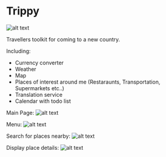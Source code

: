 # Trippy
![alt text](https://github.com/Vadix3/Trippy/blob/master/app/src/main/res/mipmap-xxxhdpi/ic_launcher.png?raw=true)

Travellers toolkit for coming to a new country.

Including:
- Currency converter
- Weather
- Map
- Places of interest around me (Restaraunts, Transportation, Supermarkets etc..)
- Translation service
- Calendar with todo list

Main Page:
![alt text](https://github.com/Vadix3/Trippy/blob/master/Main.jpeg?raw=true=250x250)

Menu:
![alt text](https://github.com/Vadix3/Trippy/blob/master/Menu.jpeg?raw=true=250x250)

Search for places nearby:
![alt text](https://github.com/Vadix3/Trippy/blob/master/Search.jpeg?raw=true=250x250)

Display place details:
![alt text](https://github.com/Vadix3/Trippy/blob/master/Place.jpeg?raw=true=250x250)
